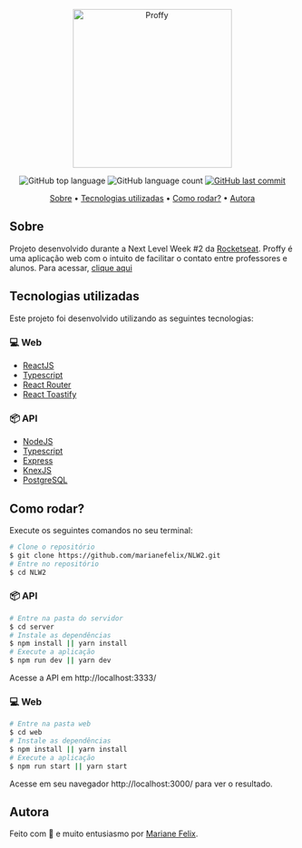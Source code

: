 <a href="https://proffywebapp.vercel.app/" target="_blank">
  <p align="center">
    <img src="https://user-images.githubusercontent.com/52718710/89372089-94173a00-d6bb-11ea-940c-f9f919fdb83c.png" alt="Proffy" width="280"/>
  </p>
</a>

<p align="center">
  <img alt="GitHub top language" src="https://img.shields.io/github/languages/top/marianefelix/NLW2.svg">

  <img alt="GitHub language count" src="https://img.shields.io/github/languages/count/marianefelix/NLW2.svg">

  <a href="https://github.com/marianefelix/NLW2/commits/master">
    <img alt="GitHub last commit" src="https://img.shields.io/github/last-commit/marianefelix/NLW2.svg">
  </a>
</p>

<p align="center">
  <a href="#sobre">Sobre</a> •
  <a href="#tecnologias-utilizadas">Tecnologias utilizadas</a> • 
  <a href="#como-rodar">Como rodar?</a> • 
  <a href="#autora">Autora</a>
</p>

## Sobre
Projeto desenvolvido durante a Next Level Week #2 da [Rocketseat](https://rocketseat.com.br/). Proffy é uma aplicação web com o intuito de facilitar o contato entre professores e alunos. Para acessar, [clique aqui](https://proffywebapp.vercel.app/)

## Tecnologias utilizadas

Este projeto foi desenvolvido utilizando as seguintes tecnologias:

### 💻 Web
- [ReactJS](https://reactjs.org/)
- [Typescript](https://www.typescriptlang.org/)
- [React Router](https://github.com/ReactTraining/react-router)
- [React Toastify](https://github.com/fkhadra/react-toastify)

### 📦 API
- [NodeJS](https://nodejs.org/en/)
- [Typescript](https://www.typescriptlang.org/)
- [Express](https://expressjs.com/)
- [KnexJS](http://knexjs.org/)
- [PostgreSQL](https://www.postgresql.org/)


## Como rodar?

Execute os seguintes comandos no seu terminal:

```bash
# Clone o repositório
$ git clone https://github.com/marianefelix/NLW2.git
# Entre no repositório
$ cd NLW2
```

### 📦 API

```bash
# Entre na pasta do servidor
$ cd server
# Instale as dependências
$ npm install || yarn install 
# Execute a aplicação
$ npm run dev || yarn dev 
```

Acesse a API em http://localhost:3333/

### 💻 Web

```bash
# Entre na pasta web
$ cd web
# Instale as dependências
$ npm install || yarn install 
# Execute a aplicação
$ npm run start || yarn start 
```

Acesse em seu navegador http://localhost:3000/ para ver o resultado.

## Autora

Feito com :purple_heart: e muito entusiasmo por [Mariane Felix](https://www.linkedin.com/in/mariane-felix-642350171/).
